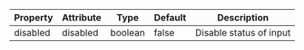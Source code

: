 | Property | Attribute | Type    | Default | Description             |
| -------- | --------- | ------- | ------- | ----------------------- |
| disabled | disabled  | boolean | false   | Disable status of input |
